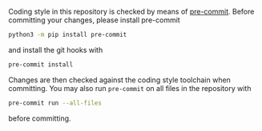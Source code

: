 Coding style in this repository is checked by means of [pre-commit](https://pre-commit.com/).
Before committing your changes, please install pre-commit

```bash
python3 -m pip install pre-commit
```

and install the git hooks with

```bash
pre-commit install
```

Changes are then checked against the coding style toolchain when committing.
You may also run `pre-commit` on all files in the repository with

```bash
pre-commit run --all-files
```

before committing.

